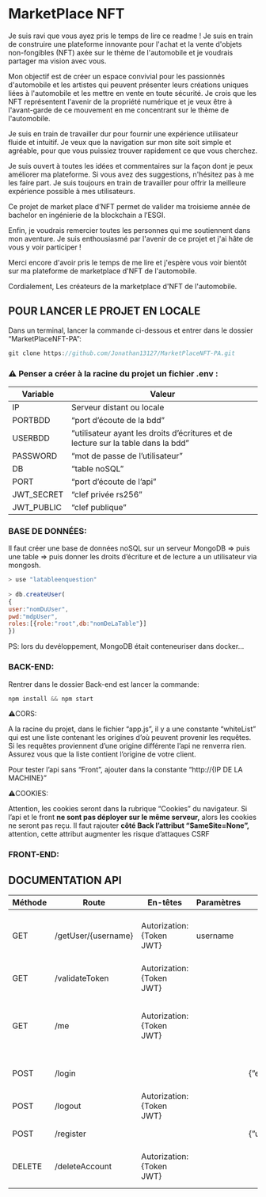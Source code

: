 # MarketPlace NFT

Je suis ravi que vous ayez pris le temps de lire ce readme ! Je suis en train de construire une plateforme innovante pour l'achat et la vente d'objets non-fongibles (NFT) axée sur le thème de l'automobile et je voudrais partager ma vision avec vous.

Mon objectif est de créer un espace convivial pour les passionnés d'automobile et les artistes qui peuvent présenter leurs créations uniques liées à l'automobile et les mettre en vente en toute sécurité. Je crois que les NFT représentent l'avenir de la propriété numérique et je veux être à l'avant-garde de ce mouvement en me concentrant sur le thème de l'automobile.

Je suis en train de travailler dur pour fournir une expérience utilisateur fluide et intuitif. Je veux que la navigation sur mon site soit simple et agréable, pour que vous puissiez trouver rapidement ce que vous cherchez.

Je suis ouvert à toutes les idées et commentaires sur la façon dont je peux améliorer ma plateforme. Si vous avez des suggestions, n'hésitez pas à me les faire part. Je suis toujours en train de travailler pour offrir la meilleure expérience possible à mes utilisateurs.

Ce projet de market place d’NFT permet de valider ma troisieme année de bachelor en ingénierie de la blockchain a l’ESGI.

Enfin, je voudrais remercier toutes les personnes qui me soutiennent dans mon aventure. Je suis enthousiasmé par l'avenir de ce projet et j'ai hâte de vous y voir participer !

Merci encore d'avoir pris le temps de me lire et j'espère vous voir bientôt sur ma plateforme de marketplace d'NFT de l'automobile.

Cordialement,
Les créateurs de la marketplace d'NFT de l'automobile.

## POUR LANCER LE PROJET EN LOCALE

Dans un terminal, lancer la commande ci-dessous et entrer dans le dossier “MarketPlaceNFT-PA”:

```jsx
git clone https://github.com/Jonathan13127/MarketPlaceNFT-PA.git
```

### ⚠️ Penser a créer à la racine du projet un fichier .env :

| Variable | Valeur |
| --- | --- |
| IP | Serveur distant ou locale |
| PORTBDD | “port d’écoute de la bdd” |
| USERBDD | “utilisateur ayant les droits d’écritures et de lecture sur la table dans la bdd” |
| PASSWORD | “mot de passe de l’utilisateur” |
| DB | “table noSQL” |
| PORT | “port d’écoute de l’api” |
| JWT_SECRET | “clef privée rs256” |
| JWT_PUBLIC | “clef publique” |

### BASE DE DONNÉES:

Il faut créer une base de données noSQL sur un serveur MongoDB ⇒ puis une table ⇒ puis donner les droits d’écriture et de lecture a un utilisateur via mongosh.

```jsx
> use "latableenquestion"
 
> db.createUser(
{
user:"nomDuUser",
pwd:"mdpUser",
roles:[{role:"root",db:"nomDeLaTable"}]
})
```

PS: lors du devéloppement, MongoDB était conteneuriser dans docker…

### BACK-END:

Rentrer dans le dossier Back-end est lancer la commande:

```jsx
npm install && npm start
```

⚠️CORS:

A la racine du projet, dans le fichier “app.js”, il y a une constante “whiteList” qui est une liste contenant les origines d’où peuvent provenir les requêtes. Si les requêtes proviennent d’une origine différente l’api ne renverra rien. Assurez vous que la liste contient l’origine de votre client.

Pour tester l’api sans “Front”, ajouter dans la constante “http://{IP DE LA MACHINE}”

⚠️COOKIES:

Attention, les cookies seront dans la rubrique “Cookies” du navigateur. Si l’api et le front **ne sont pas déployer sur le même serveur,** alors les cookies ne seront pas reçu. Il faut rajouter **côté Back l’attribut “SameSite=None”,** attention, cette attribut augmenter les risque d’attaques CSRF

### FRONT-END:

## DOCUMENTATION API

| Méthode | Route | En-têtes | Paramètres | Body | Description |
| --- | --- | --- | --- | --- | --- |
| GET | /getUser/{username} | Autorization: {Token JWT} | username |  | Récupere les informations d’un utilisateur |
| GET | /validateToken | Autorization: {Token JWT} |  |  | Vérifie un token |
| GET | /me | Autorization: {Token JWT} |  |  | Récupere les information de l’utilisateur connecté |
| POST | /login |  |  | {”email:”XXX”,”password”:”X”} | Permet de se connecter |
| POST | /logout | Autorization: {Token JWT} |  |  | Permet de se déconnecter |
| POST | /register |  |  | {”username:”X”,”email:”XXXXX”,”password”:”X”} | Permet de s’inscrire |
| DELETE | /deleteAccount | Autorization: {Token JWT} |  |  | Permet de supprimer le compte de l’utilisateur |